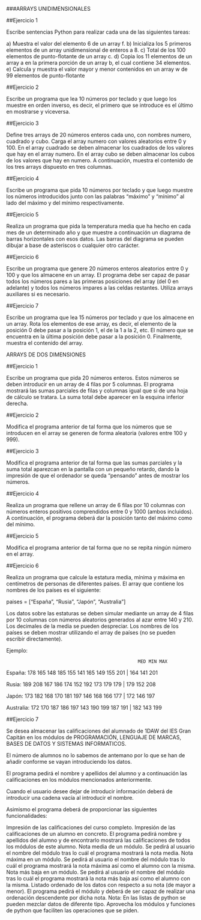 ###ARRAYS UNIDIMENSIONALES

##Ejercicio 1

Escribe sentencias Python para realizar cada una de las siguientes tareas: 

a) Muestra el valor del elemento 6 de un array f.
b) Inicializa los 5 primeros elementos de un array unidimensional de enteros a 8.
c) Total de los 100 elementos de punto-flotante de un array c. 
d) Copia los 11 elementos de un array a en la primera porción de un array b, el cual contiene 34 elementos. 
e) Calcula y muestra el valor mayor y menor contenidos en un array w de 99 elementos de punto-flotante

##Ejercicio 2

Escribe un programa que lea 10 números por teclado y que luego los muestre en orden inverso, es decir, el primero que se introduce es el último en mostrarse y viceversa.

##Ejercicio 3

Define tres arrays de 20 números enteros cada uno, con nombres numero, cuadrado y cubo. Carga el array numero con valores aleatorios entre 0 y 100. En el array cuadrado se deben almacenar los cuadrados de los valores que hay en el array numero. En el array cubo se deben almacenar los cubos de los valores que hay en numero. A continuación, muestra el contenido de los tres arrays dispuesto en tres columnas.

##Ejercicio 4

Escribe un programa que pida 10 números por teclado y que luego muestre los números introducidos junto con las palabras “máximo” y “mínimo” al lado del máximo y del mínimo respectivamente.

##Ejercicio 5

Realiza un programa que pida la temperatura media que ha hecho en cada mes de un determinado año y que muestre a continuación un diagrama de barras horizontales con esos datos. Las barras del diagrama se pueden dibujar a base de asteriscos o cualquier otro carácter.

##Ejercicio 6

Escribe un programa que genere 20 números enteros aleatorios entre 0 y 100 y que los almacene en un array. El programa debe ser capaz de pasar todos los números pares a las primeras posiciones del array (del 0 en adelante) y todos los números impares a las celdas restantes. Utiliza arrays auxiliares si es necesario.

##Ejercicio 7

Escribe un programa que lea 15 números por teclado y que los almacene en un array. Rota los elementos de ese array, es decir, el elemento de la posición 0 debe pasar a la posición 1, el de la 1 a la 2, etc. El número que se encuentra en la última posición debe pasar a la posición 0. Finalmente, muestra el contenido del array.

ARRAYS DE DOS DIMENSIONES

##Ejercicio 1

Escribe un programa que pida 20 números enteros. Estos números se deben introducir en un array de 4 filas por 5 columnas. El programa mostrará las sumas parciales de filas y columnas igual que si de una hoja de cálculo se tratara. La suma total debe aparecer en la esquina inferior derecha.

##Ejercicio 2

Modifica el programa anterior de tal forma que los números que se introducen en el array se generen de forma aleatoria (valores entre 100 y 999).

##Ejercicio 3

Modifica el programa anterior de tal forma que las sumas parciales y la suma total aparezcan en la pantalla con un pequeño retardo, dando la impresión de que el ordenador se queda “pensando” antes de mostrar los números.

##Ejercicio 4

Realiza un programa que rellene un array de 6 filas por 10 columnas con números enteros positivos comprendidos entre 0 y 1000 (ambos incluidos). A continuación, el programa deberá dar la posición tanto del máximo como del mínimo.

##Ejercicio 5

Modifica el programa anterior de tal forma que no se repita ningún número en el array.

##Ejercicio 6

Realiza un programa que calcule la estatura media, mínima y máxima en centímetros de personas de diferentes países. El array que contiene los nombres de los países es el siguiente: 

paises = [“España”, “Rusia”, “Japón”, “Australia”]

Los datos sobre las estaturas se deben simular mediante un array de 4 filas por 10 columnas con números aleatorios generados al azar entre 140 y 210. Los decimales de la media se pueden despreciar. Los nombres de los países se deben mostrar utilizando el array de países (no se pueden escribir directamente).

Ejemplo:                                                                       

                                                     MED MIN MAX

España:    178 165 148 185 155 141 165 149 155 201 | 164 141 201

Rusia:     189 208 167 186 174 152 192 173 179 179 | 179 152 208

Japón:     173 182 168 170 181 197 146 168 166 177 | 172 146 197

Australia: 172 170 187 186 197 143 190 199 187 191 | 182 143 199

##Ejercicio 7

Se desea almacenar las calificaciones del alumnado de 1DAW del IES Gran Capitán en los módulos de PROGRAMACIÓN, LENGUAJE DE MARCAS, BASES DE DATOS Y SISTEMAS INFORMATICOS.

El número de alumnos no lo sabemos de antemano por lo que se han de añadir conforme se vayan introduciendo los datos.

El programa pedirá el nombre y apellidos del alumno y a continuación las calificaciones en los módulos mencionados anteriormente.

Cuando el usuario desee dejar de introducir información deberá de introducir una cadena vacía al introducir el nombre.

Asimismo el programa deberá de proporcionar las siguientes funcionalidades:

Impresión de las calificaciones del curso completo.
Impresión de las calificaciones de un alumno en concreto. El programa pedirá nombre y apellidos del alumno y de encontrarlo mostrará las calificaciones de todos los módulos de este alumno.
Nota media de un módulo. Se pedirá al usuario el nombre del módulo tras lo cuál el programa mostrará la nota media.
Nota máxima en un módulo. Se pedirá al usuario el nombre del módulo tras lo cuál el programa mostrará la nota máxima así como el alumno con la misma. 
Nota más baja en un módulo. Se pedirá al usuario el nombre del módulo tras lo cuál el programa mostrará la nota más baja así como el alumno con la misma.
Listado ordenado de los datos con respecto a su nota (de mayor a menor). El programa pedirá el módulo y deberá de ser capaz de realizar una ordenación descendente por dicha nota. 
Nota: En las listas de python se pueden mezclar datos de diferente tipo. Aprovecha los módulos y funciones de python que faciliten las operaciones que se piden.